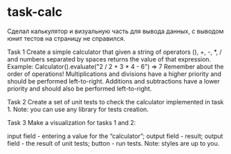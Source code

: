 # task-calc

Сделал калькулятор и визуальную часть для вывода данных, с выводом юнит тестов на страницу не справился.

Task 1
Create a simple calculator that given a string of operators (), +, -, *, / and numbers separated by spaces returns the value of that expression.
Example:
Calculator().evaluate("2 / 2 + 3 * 4 - 6") => 7
Remember about the order of operations! Multiplications and divisions have a higher priority and should be performed left-to-right. Additions and subtractions have a lower priority and should also be performed left-to-right.

Task 2
Create a set of unit tests to check the calculator implemented in task 1.
Note: you can use any library for tests creation.

Task 3
Make a visualization for tasks 1 and 2:

input field - entering a value for the “calculator”;
output field - result;
output field - the result of unit tests;
button - run tests.
Note: styles are up to you.

